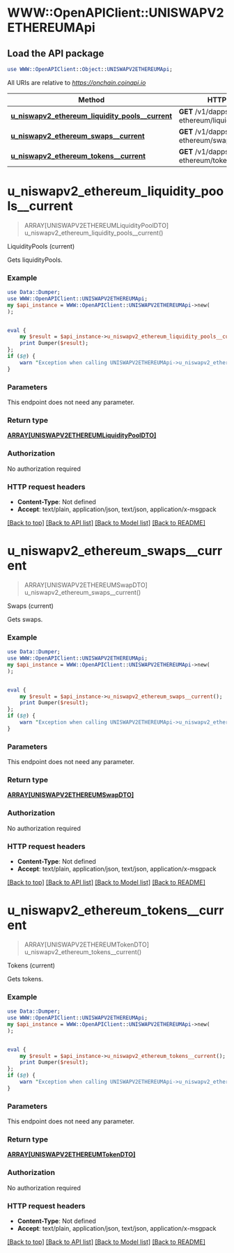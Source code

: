 # WWW::OpenAPIClient::UNISWAPV2ETHEREUMApi

## Load the API package
```perl
use WWW::OpenAPIClient::Object::UNISWAPV2ETHEREUMApi;
```

All URIs are relative to *https://onchain.coinapi.io*

Method | HTTP request | Description
------------- | ------------- | -------------
[**u_niswapv2_ethereum_liquidity_pools__current**](UNISWAPV2ETHEREUMApi.md#u_niswapv2_ethereum_liquidity_pools__current) | **GET** /v1/dapps/uniswap-v2-ethereum/liquidityPools/current | LiquidityPools (current)
[**u_niswapv2_ethereum_swaps__current**](UNISWAPV2ETHEREUMApi.md#u_niswapv2_ethereum_swaps__current) | **GET** /v1/dapps/uniswap-v2-ethereum/swaps/current | Swaps (current)
[**u_niswapv2_ethereum_tokens__current**](UNISWAPV2ETHEREUMApi.md#u_niswapv2_ethereum_tokens__current) | **GET** /v1/dapps/uniswap-v2-ethereum/tokens/current | Tokens (current)


# **u_niswapv2_ethereum_liquidity_pools__current**
> ARRAY[UNISWAPV2ETHEREUMLiquidityPoolDTO] u_niswapv2_ethereum_liquidity_pools__current()

LiquidityPools (current)

Gets liquidityPools.

### Example
```perl
use Data::Dumper;
use WWW::OpenAPIClient::UNISWAPV2ETHEREUMApi;
my $api_instance = WWW::OpenAPIClient::UNISWAPV2ETHEREUMApi->new(
);


eval {
    my $result = $api_instance->u_niswapv2_ethereum_liquidity_pools__current();
    print Dumper($result);
};
if ($@) {
    warn "Exception when calling UNISWAPV2ETHEREUMApi->u_niswapv2_ethereum_liquidity_pools__current: $@\n";
}
```

### Parameters
This endpoint does not need any parameter.

### Return type

[**ARRAY[UNISWAPV2ETHEREUMLiquidityPoolDTO]**](UNISWAPV2ETHEREUMLiquidityPoolDTO.md)

### Authorization

No authorization required

### HTTP request headers

 - **Content-Type**: Not defined
 - **Accept**: text/plain, application/json, text/json, application/x-msgpack

[[Back to top]](#) [[Back to API list]](../README.md#documentation-for-api-endpoints) [[Back to Model list]](../README.md#documentation-for-models) [[Back to README]](../README.md)

# **u_niswapv2_ethereum_swaps__current**
> ARRAY[UNISWAPV2ETHEREUMSwapDTO] u_niswapv2_ethereum_swaps__current()

Swaps (current)

Gets swaps.

### Example
```perl
use Data::Dumper;
use WWW::OpenAPIClient::UNISWAPV2ETHEREUMApi;
my $api_instance = WWW::OpenAPIClient::UNISWAPV2ETHEREUMApi->new(
);


eval {
    my $result = $api_instance->u_niswapv2_ethereum_swaps__current();
    print Dumper($result);
};
if ($@) {
    warn "Exception when calling UNISWAPV2ETHEREUMApi->u_niswapv2_ethereum_swaps__current: $@\n";
}
```

### Parameters
This endpoint does not need any parameter.

### Return type

[**ARRAY[UNISWAPV2ETHEREUMSwapDTO]**](UNISWAPV2ETHEREUMSwapDTO.md)

### Authorization

No authorization required

### HTTP request headers

 - **Content-Type**: Not defined
 - **Accept**: text/plain, application/json, text/json, application/x-msgpack

[[Back to top]](#) [[Back to API list]](../README.md#documentation-for-api-endpoints) [[Back to Model list]](../README.md#documentation-for-models) [[Back to README]](../README.md)

# **u_niswapv2_ethereum_tokens__current**
> ARRAY[UNISWAPV2ETHEREUMTokenDTO] u_niswapv2_ethereum_tokens__current()

Tokens (current)

Gets tokens.

### Example
```perl
use Data::Dumper;
use WWW::OpenAPIClient::UNISWAPV2ETHEREUMApi;
my $api_instance = WWW::OpenAPIClient::UNISWAPV2ETHEREUMApi->new(
);


eval {
    my $result = $api_instance->u_niswapv2_ethereum_tokens__current();
    print Dumper($result);
};
if ($@) {
    warn "Exception when calling UNISWAPV2ETHEREUMApi->u_niswapv2_ethereum_tokens__current: $@\n";
}
```

### Parameters
This endpoint does not need any parameter.

### Return type

[**ARRAY[UNISWAPV2ETHEREUMTokenDTO]**](UNISWAPV2ETHEREUMTokenDTO.md)

### Authorization

No authorization required

### HTTP request headers

 - **Content-Type**: Not defined
 - **Accept**: text/plain, application/json, text/json, application/x-msgpack

[[Back to top]](#) [[Back to API list]](../README.md#documentation-for-api-endpoints) [[Back to Model list]](../README.md#documentation-for-models) [[Back to README]](../README.md)

